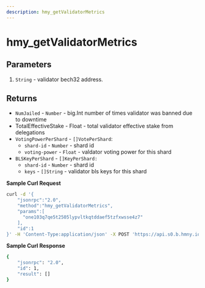 ```yaml
---
description: hmy_getValidatorMetrics
---
```


# hmy\_getValidatorMetrics

## Parameters

1. `String` - validator bech32 address.

## Returns

* `NumJailed` - `Number` - big.Int number of times validator was banned due to downtime
* TotalEffectiveStake - Float - total validator effective stake from delegations
* `VotingPowerPerShard` - `[]VotePerShard`:
  * `shard-id` - `Number` - shard id
  * `voting-power` - `Float` - valdator voting power for this shard
* `BLSKeyPerShard` - `[]KeyPerShard:`
  * `shard-id` - `Number` - shard id
  * `keys` - `[]String` - validator bls keys for this shard

**Sample Curl Request**

```bash
curl -d '{
    "jsonrpc":"2.0",
    "method":"hmy_getValidatorMetrics",
    "params":[
      "one103q7qe5t2505lypvltkqtddaef5tzfxwsse4z7"
    ],
    "id":1
}' -H 'Content-Type:application/json' -X POST 'https://api.s0.b.hmny.io'
```

**Sample Curl Response**

```bash
{
    "jsonrpc": "2.0",
    "id": 1,
    "result": []
}
```
